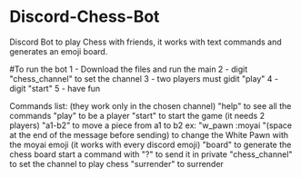 # Discord-Chess-Bot
Discord Bot to play Chess with friends, it works with text commands and generates an emoji board.

#To run the bot
1 - Download the files and run the main
2 - digit "chess_channel" to set the channel
3 - two players must gidit "play"
4 - digit "start"
5 - have fun

Commands list: (they work only in the chosen channel)
"help" to see all the commands
"play" to be a player
"start" to start the game (it needs 2 players)
"a1-b2" to move a piece from a1 to b2
ex: "w_pawn :moyai "(space at the end of the message before sending) to change the White Pawn with the moyai emoji (it works with every discord emoji)
"board" to generate the chess board
start a command with "?" to send it in private
"chess_channel" to set the channel to play chess
"surrender" to surrender
